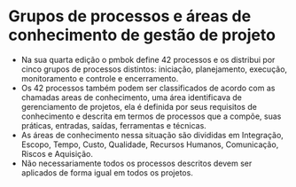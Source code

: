 # Grupos de processos e áreas de conhecimento de gestão de projeto

- Na sua quarta edição o pmbok define 42 processos e os distribui por cinco grupos de processos distintos: iniciação, planejamento, execução, monitoramento e controle e encerramento.
- Os 42 processos também podem ser classificados de acordo com as chamadas areas de conhecimento, uma área identificava de gerenciamento de projetos, ela é definida por seus requisitos de conhecimento e descrita em termos de processos que a compõe, suas práticas, entradas, saídas, ferramentas e técnicas.
- As áreas de conhecimento nessa situação são divididas em Integração, Escopo, Tempo, Custo, Qualidade, Recursos Humanos, Comunicação, Riscos e Aquisição. 
- Não necessariamente todos os processos descritos devem ser aplicados de forma igual em todos os projetos.
